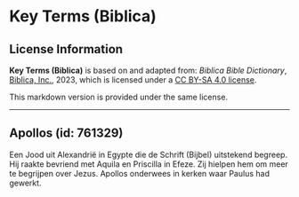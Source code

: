 # Key Terms (Biblica)

## License Information

**Key Terms (Biblica)** is based on and adapted from: _Biblica Bible Dictionary_, [Biblica, Inc.](https://www.biblica.com/), 2023, which is licensed under a [CC BY-SA 4.0 license](https://creativecommons.org/licenses/by-sa/4.0/legalcode.en).

This markdown version is provided under the same license.



--------------------------------

## Apollos (id: 761329)

Een Jood uit Alexandrië in Egypte die de Schrift (Bijbel) uitstekend begreep. Hij raakte bevriend met Aquila en Priscilla in Efeze. Zij hielpen hem om meer te begrijpen over Jezus. Apollos onderwees in kerken waar Paulus had gewerkt.


